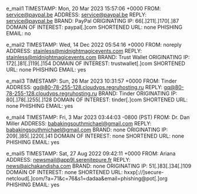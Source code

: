 e_mail1
TIMESTAMP: Mon, 20 Mar 2023 15:57:06 +0000
FROM: service@paypal.be
ADDRESS: service@paypal.be
REPLY: service@paypal.be
BRAND: PayPal
ORIGINATING IP: 66[.]211[.]170[.]87
DOMAIN OF INTEREST: paypal[.]com
SHORTENED URL: none
PHISHING EMAIL: no

e_mail2
TIMESTAMP: Wed, 14 Dec 2022 05:54:16 +0000
FROM: noreply
ADDRESS: stainless@midnightmagicevents.com
REPLY: stainless@midnightmagicevents.com
BRAND: Trust Wallet
ORIGINATING IP: 172[.]81[.]119[.]154
DOMAIN OF INTEREST: trustwallet[.]com
SHORTENED URL: none
PHISHING EMAIL: yes

e_mail3
TIMESTAMP: Sun, 26 Mar 2023 10:31:57 +0000
FROM: Tinder
ADDRESS: gq@80-78-255-128.cloudvps.regruhosting.ru
REPLY: gq@80-78-255-128.cloudvps.regruhosting.ru
BRAND: Tinder
ORIGINATING IP: 80[.]78[.]255[.]128
DOMAIN OF INTEREST: tinder[.]com
SHORTENED URL: none
PHISHING EMAIL: yes

e_mail4
TIMESTAMP: Fri, 3 Mar 2023 03:44:03 -0800 (PST)
FROM: Dr. Dan Miller
ADDRESS: babakingsouthmichael@gmail.com
REPLY: babakingsouthmichael@gmail.com
BRAND: none
ORIGINATING IP: 209[.]85[.]220[.]41
DOMAIN OF INTEREST: none
SHORTENED URL: none
PHISHING EMAIL: yes

e_mail5
TIMESTAMP: Sat, 27 Aug 2022 09:42:11 +0000
FROM: Ariana
ADDRESS: newsmail@app9l.serenitepure.fr
REPLY: news@aichakandisha.com
BRAND: none
ORIGINATING IP: 51[.]83[.]34[.]109
DOMAIN OF INTEREST: none
SHORTENED URL: hxxp[://]secure-netcloud[.]com/?a=71&amp;c=76&amp;s1=dadaa&amp;email=phishing@pot[.]org
PHISHING EMAIL: yes
